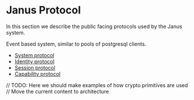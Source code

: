 # Janus Protocol
In this section we describe the public facing protocols used by the Janus system.

Event based system, similar to pools of postgresql clients.

- [System protocol](10_system.md)
- [Identity protocol](20_identity.md)
- [Session protocol](30_session.md)
- [Capability protocol](40_capability.md)

// TODO: Here we should make examples of how crypto primitives are used
// Move the current content to architecture